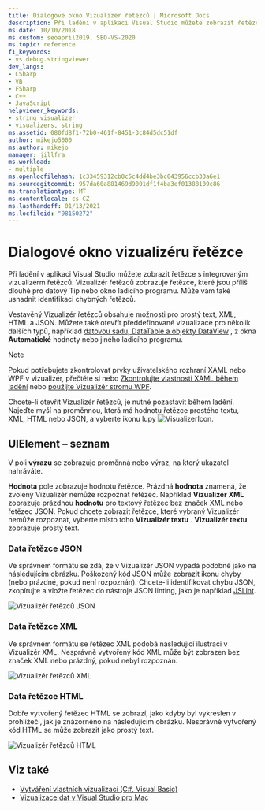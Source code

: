 ```yaml
---
title: Dialogové okno Vizualizér řetězců | Microsoft Docs
description: Při ladění v aplikaci Visual Studio můžete zobrazit řetězce s integrovaným dialogovým oknem Vizualizér řetězců.
ms.date: 10/10/2018
ms.custom: seoapril2019, SEO-VS-2020
ms.topic: reference
f1_keywords:
- vs.debug.stringviewer
dev_langs:
- CSharp
- VB
- FSharp
- C++
- JavaScript
helpviewer_keywords:
- string visualizer
- visualizers, string
ms.assetid: 080fd8f1-72b0-461f-8451-3c84d5dc51df
author: mikejo5000
ms.author: mikejo
manager: jillfra
ms.workload:
- multiple
ms.openlocfilehash: 1c33459312cb0c5c4dd4be3bc043956ccb33a6e1
ms.sourcegitcommit: 957da60a881469d9001df1f4ba3ef01388109c86
ms.translationtype: MT
ms.contentlocale: cs-CZ
ms.lasthandoff: 01/13/2021
ms.locfileid: "98150272"
---
```

# <a name="string-visualizer-dialog-box"></a>Dialogové okno vizualizéru řetězce

Při ladění v aplikaci Visual Studio můžete zobrazit řetězce s integrovaným vizualizérm řetězců. Vizualizér řetězců zobrazuje řetězce, které jsou příliš dlouhé pro datový Tip nebo okno ladicího programu. Může vám také usnadnit identifikaci chybných řetězců.

Vestavěný Vizualizér řetězců obsahuje možnosti pro prostý text, XML, HTML a JSON. Můžete také otevřít předdefinované vizualizace pro několik dalších typů, například [datovou sadu, DataTable a objekty DataView](../debugger/dataset-visualizer-dialog-box.md) , z okna **Automatické** hodnoty nebo jiného ladicího programu.

> [!NOTE]
> Pokud potřebujete zkontrolovat prvky uživatelského rozhraní XAML nebo WPF v vizualizér, přečtěte si nebo [Zkontrolujte vlastnosti XAML během ladění](../xaml-tools/inspect-xaml-properties-while-debugging.md) nebo [použijte Vizualizér stromu WPF](../debugger/how-to-use-the-wpf-tree-visualizer.md).

Chcete-li otevřít Vizualizér řetězců, je nutné pozastavit během ladění. Najeďte myší na proměnnou, která má hodnotu řetězce prostého textu, XML, HTML nebo JSON, a vyberte ikonu lupy ![VisualizerIcon](../debugger/media/dbg-tips-visualizer-icon.png "Ikona Vizualizátoru").

## <a name="uielement-list"></a>UIElement – seznam

V poli **výrazu** se zobrazuje proměnná nebo výraz, na který ukazatel nahráváte.

**Hodnota** pole zobrazuje hodnotu řetězce. Prázdná **hodnota** znamená, že zvolený Vizualizér nemůže rozpoznat řetězec. Například **Vizualizér XML** zobrazuje prázdnou **hodnotu** pro textový řetězec bez značek XML nebo řetězec JSON. Pokud chcete zobrazit řetězce, které vybraný Vizualizér nemůže rozpoznat, vyberte místo toho **Vizualizér textu** . **Vizualizér textu** zobrazuje prostý text.

### <a name="json-string-data"></a>Data řetězce JSON

Ve správném formátu se zdá, že v Vizualizér JSON vypadá podobně jako na následujícím obrázku. Poškozený kód JSON může zobrazit ikonu chyby (nebo prázdné, pokud není rozpoznán). Chcete-li identifikovat chybu JSON, zkopírujte a vložte řetězec do nástroje JSON linting, jako je například [JSLint](https://www.jslint.com/).

![Vizualizér řetězců JSON](../debugger/media/dbg-tips-string-visualizer-json.png "Vizualizér řetězců JSON")

### <a name="xml-string-data"></a>Data řetězce XML

Ve správném formátu se řetězec XML podobá následující ilustraci v Vizualizér XML. Nesprávně vytvořený kód XML může být zobrazen bez značek XML nebo prázdný, pokud nebyl rozpoznán.

![Vizualizér řetězců XML](../debugger/media/dbg-string-visualizers-xml.png "Vizualizér řetězců XML")

### <a name="html-string-data"></a>Data řetězce HTML

Dobře vytvořený řetězec HTML se zobrazí, jako kdyby byl vykreslen v prohlížeči, jak je znázorněno na následujícím obrázku. Nesprávně vytvořený kód HTML se může zobrazit jako prostý text.

![Vizualizér řetězců HTML](../debugger/media/dbg-string-visualizers-html.png "Vizualizér řetězců HTML")

## <a name="see-also"></a>Viz také

- [Vytváření vlastních vizualizací (C#, Visual Basic)](../debugger/create-custom-visualizers-of-data.md)
- [Vizualizace dat v Visual Studio pro Mac](/visualstudio/mac/data-visualizations)